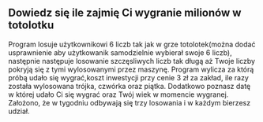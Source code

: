 ## Dowiedz się ile zajmię Ci wygranie milionów w totolotku

Program losuje użytkownikowi 6 liczb tak jak w grze totolotek(można dodać usprawnienie aby użytkowanik samodzielnie wybierał swoje 6 liczb), następnie następuje losowanie szczęsliwych liczb tak długą aż Twoje liczby pokryją się z tymi wylosowanymi przez maszynę. Program wylicza za którą próbą udało się wygrać,koszt inwestycji przy cenie 3 zł za zakład, ile razy została wylosowana trójka, czwórka oraz piątka. Dodatkowo poznasz datę w której udało Ci się wygrać oraz Twój wiek w momencie wygranej.
Założono, że w tygodniu odbywają się trzy losowania i w każdym bierzesz udział. 
